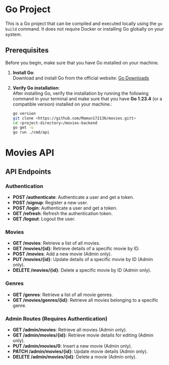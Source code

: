 # Go Project

This is a Go project that can be compiled and executed locally using the `go build` command. It does not require Docker or installing Go globally on your system.

## Prerequisites

Before you begin, make sure that you have Go installed on your machine.

1. **Install Go**:  
   Download and install Go from the official website: [Go Downloads](https://golang.org/dl/)

2. **Verify Go installation**:  
   After installing Go, verify the installation by running the following command in your terminal and make sure that you have **Go 1.23.4** (or a compatible version) installed on your machine.:

   ```bash
   go version
   git clone <https://github.com/Mamun172136/movies.gitt>
   cd <project-directory>/movies-backend
   go get -u
   go run ./cmd/api


# Movies API

## API Endpoints

### Authentication

- **POST /authenticate**: Authenticate a user and get a token.
- **POST /signup**: Register a new user.
- **POST /login**: Authenticate a user and get a token.
- **GET /refresh**: Refresh the authentication token.
- **GET /logout**: Logout the user.

### Movies

- **GET /movies**: Retrieve a list of all movies.
- **GET /movies/{id}**: Retrieve details of a specific movie by ID.
- **POST /movies**: Add a new movie (Admin only).
- **PUT /movies/{id}**: Update details of a specific movie by ID (Admin only).
- **DELETE /movies/{id}**: Delete a specific movie by ID (Admin only).

### Genres

- **GET /genres**: Retrieve a list of all movie genres.
- **GET /movies/genres/{id}**: Retrieve all movies belonging to a specific genre.

### Admin Routes (Requires Authentication)

- **GET /admin/movies**: Retrieve all movies (Admin only).
- **GET /admin/movies/{id}**: Retrieve movie details for editing (Admin only).
- **PUT /admin/movies/0**: Insert a new movie (Admin only).
- **PATCH /admin/movies/{id}**: Update movie details (Admin only).
- **DELETE /admin/movies/{id}**: Delete a movie (Admin only).

